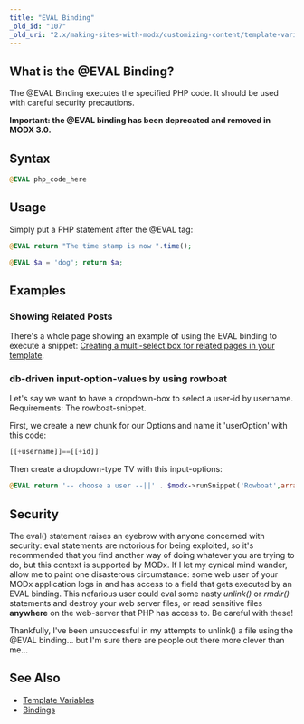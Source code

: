 ```yaml
---
title: "EVAL Binding"
_old_id: "107"
_old_uri: "2.x/making-sites-with-modx/customizing-content/template-variables/bindings/eval-binding"
---
```


## What is the @EVAL Binding?

The @EVAL Binding executes the specified PHP code. It should be used with careful security precautions.

**Important: the @EVAL binding has been deprecated and removed in MODX 3.0.**

## Syntax

``` php
@EVAL php_code_here
```

## Usage

Simply put a PHP statement after the @EVAL tag:

``` php
@EVAL return "The time stamp is now ".time();
```

 ``` php
@EVAL $a = 'dog'; return $a;
```

## Examples

### Showing Related Posts

There's a whole page showing an example of using the EVAL binding to execute a snippet: [Creating a multi-select box for related pages in your template](building-sites/tutorials/multiselect-related-pages "Creating a multi-select box for related pages in your template").

### db-driven input-option-values by using rowboat

Let's say we want to have a dropdown-box to select a user-id by username. 
Requirements: The rowboat-snippet.

First, we create a new chunk for our Options and name it 'userOption' with this code:

``` php
[[+username]]==[[+id]]
```

Then create a dropdown-type TV with this input-options:

``` php
@EVAL return '-- choose a user --||' . $modx->runSnippet('Rowboat',array('table'=>'modx_users','tpl'=>'userOption','outputSeparator'=>'||'));
```

## Security

The eval() statement raises an eyebrow with anyone concerned with security: eval statements are notorious for being exploited, so it's recommended that you find another way of doing whatever you are trying to do, but this context is supported by MODx. If I let my cynical mind wander, allow me to paint one disasterous circumstance: some web user of your MODx application logs in and has access to a field that gets executed by an EVAL binding. This nefarious user could eval some nasty _unlink()_ or _rmdir()_ statements and destroy your web server files, or read sensitive files **anywhere** on the web-server that PHP has access to. Be careful with these!

Thankfully, I've been unsuccessful in my attempts to unlink() a file using the @EVAL binding... but I'm sure there are people out there more clever than me...

## See Also

- [Template Variables](building-sites/elements/template-variables "Template Variables")
- [Bindings](building-sites/elements/template-variables/bindings "Bindings")